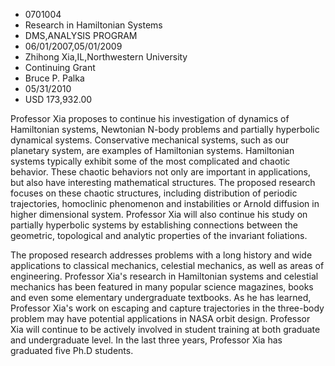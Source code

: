 
* 0701004
* Research in Hamiltonian Systems
* DMS,ANALYSIS PROGRAM
* 06/01/2007,05/01/2009
* Zhihong Xia,IL,Northwestern University
* Continuing Grant
* Bruce P. Palka
* 05/31/2010
* USD 173,932.00

Professor Xia proposes to continue his investigation of dynamics of Hamiltonian
systems, Newtonian N-body problems and partially hyperbolic dynamical systems.
Conservative mechanical systems, such as our planetary system, are examples of
Hamiltonian systems. Hamiltonian systems typically exhibit some of the most
complicated and chaotic behavior. These chaotic behaviors not only are important
in applications, but also have interesting mathematical structures. The proposed
research focuses on these chaotic structures, including distribution of periodic
trajectories, homoclinic phenomenon and instabilities or Arnold diffusion in
higher dimensional system. Professor Xia will also continue his study on
partially hyperbolic systems by establishing connections between the geometric,
topological and analytic properties of the invariant foliations.

The proposed research addresses problems with a long history and wide
applications to classical mechanics, celestial mechanics, as well as areas of
engineering. Professor Xia's research in Hamiltonian systems and celestial
mechanics has been featured in many popular science magazines, books and even
some elementary undergraduate textbooks. As he has learned, Professor Xia's work
on escaping and capture trajectories in the three-body problem may have
potential applications in NASA orbit design. Professor Xia will continue to be
actively involved in student training at both graduate and undergraduate level.
In the last three years, Professor Xia has graduated five Ph.D students.
